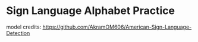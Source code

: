 # Sign Language Alphabet Practice
model credits: https://github.com/AkramOM606/American-Sign-Language-Detection
